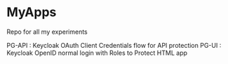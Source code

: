 # MyApps
Repo for all my experiments

PG-API : Keycloak OAuth Client Credentials flow for API protection
PG-UI : Keycloak OpenID normal login with Roles to Protect HTML app
